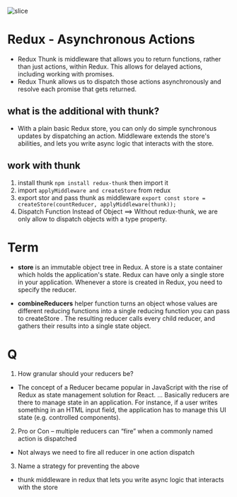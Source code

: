 ![slice](https://capsule-render.vercel.app/api?type=slice&color=gradient&auto&height=200&text=State%20Redux&fontAlign=70&rotate=13&fontAlignY=25&desc=Done%20by%20Qasem%20Mohammad.&descAlign=70.&descAlignY=44)

# Redux - Asynchronous Actions

* Redux Thunk is middleware that allows you to return functions, rather than just actions, within Redux. This allows for delayed actions, including working with promises. 
* Redux Thunk allows us to dispatch those actions asynchronously and resolve each promise that gets returned.

## what is the additional with thunk?
* With a plain basic Redux store, you can only do simple synchronous updates by dispatching an action. Middleware extends the store's abilities, and lets you write async logic that interacts with the store.


## work with thunk 
   1. install thunk ``npm install redux-thunk`` then import it 
   2. import ``applyMiddleware and createStore`` from redux
   3.  export stor and pass thunk as middleware ``export const store = createStore(countReducer, applyMiddleware(thunk));``
   4. Dispatch Function Instead of Object ==> Without redux-thunk, we are only allow to dispatch objects with a type property.


# Term 
* **store** is an immutable object tree in Redux. A store is a state container which holds the application's state. Redux can have only a single store in your application. Whenever a store is created in Redux, you need to specify the reducer.

* **combineReducers** helper function turns an object whose values are different reducing functions into a single reducing function you can pass to createStore . The resulting reducer calls every child reducer, and gathers their results into a single state object.

# Q
1. How granular should your reducers be?
- The concept of a Reducer became popular in JavaScript with the rise of Redux as state management solution for React. ... Basically reducers are there to manage state in an application. For instance, if a user writes something in an HTML input field, the application has to manage this UI state (e.g. controlled components).

2. Pro or Con – multiple reducers can “fire” when a commonly named action is dispatched
- Not always we need to fire all reducer in one action dispatch

3. Name a strategy for preventing the above
- thunk middleware in redux  that lets you write async logic that interacts with the store